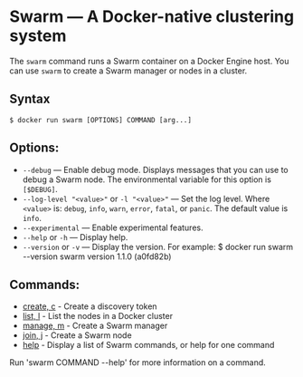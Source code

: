 <!--[metadata]>
+++
title = "Command line reference"
description = "Docker Swarm Commands Overview"
keywords = ["Swarm, cluster, commands"]
[menu.main]
identifier="smn_swarm_subcmds"
parent="workw_swarm"
weight=80
+++
<![end-metadata]-->

# Swarm — A Docker-native clustering system

The `swarm` command runs a Swarm container on a Docker Engine host. You can use `swarm` to create a Swarm manager or nodes in a cluster.

## Syntax

    $ docker run swarm [OPTIONS] COMMAND [arg...]

## Options:
* `--debug` — Enable debug mode. Displays messages that you can use to debug a Swarm node. The environmental variable for this option is `[$DEBUG]`.
* `--log-level "<value>"` or `-l "<value>"` — Set the log level. Where `<value>` is: `debug`, `info`, `warn`, `error`, `fatal`, or `panic`. The default value is `info`.
* `--experimental` — Enable experimental features.
* `--help` or `-h` — Display help.
*  `--version` or `-v` — Display the version. For example:
        $ docker run swarm --version
        swarm version 1.1.0 (a0fd82b)

## Commands:
- [create, c](create.md) - Create a discovery token
- [list, l](list.md) - List the nodes in a Docker cluster
- [manage, m](manage.md) - Create a Swarm manager
- [join, j](join.md) - Create a Swarm node
- [help](help.md) - Display a list of Swarm commands, or help for one command

Run 'swarm COMMAND --help' for more information on a command.
